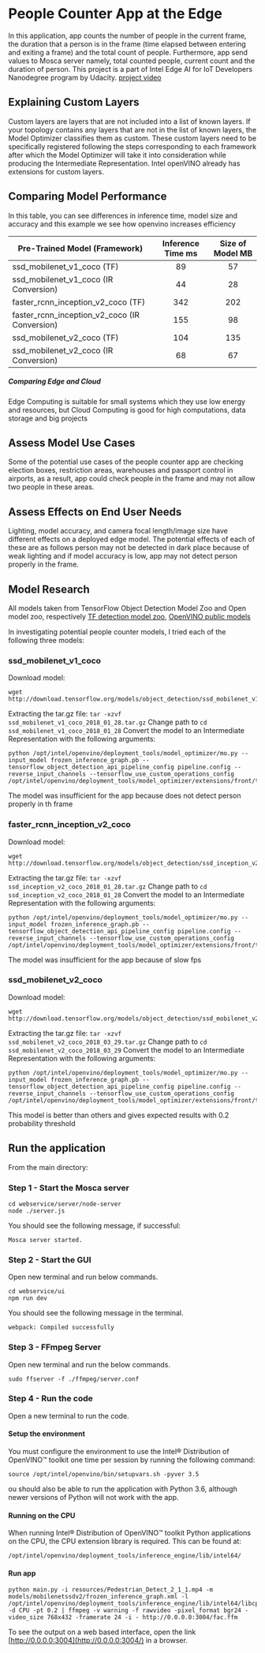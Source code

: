 

# People Counter App at the Edge

In this application, app counts the number of people in the current frame, the duration that a person is in the frame (time elapsed between entering and exiting a frame) and the total count of people. Furthermore, app send values to Mosca server namely, total counted people, current count and the duration of person. This project is a part of Intel Edge AI for IoT Developers Nanodegree program by Udacity. [project video](https://drive.google.com/file/d/1lvTWPZAgfjXR24qpM-lWrWGGNQF5Pxsg/view)

## Explaining Custom Layers  

Custom layers are layers that are not included into a list of known layers. If your topology contains any layers that are not in the list of known layers, the Model Optimizer classifies them as custom. These custom layers need to be specifically registered following the steps corresponding to each framework after which the Model Optimizer will take it into consideration while producing the Intermediate Representation. Intel openVINO already has extensions for custom layers. 

## Comparing Model Performance 
In this table, you can see differences in inference time, model size and accuracy and this example we see how openvino increases efficiency

| Pre-Trained Model (Framework)                             | Inference Time ms					| 	Size of Model MB|
| -----------------------------------         |:---------------------------------:| :-------:|
| ssd_mobilenet_v1_coco (TF) 		          | 89| 57 |
| ssd_mobilenet_v1_coco (IR Conversion)       | 44 									| 28  |
| faster_rcnn_inception_v2_coco (TF)          | 342 								| 202    |	 
| faster_rcnn_inception_v2_coco (IR Conversion)| 155                                | 98	|	 
| ssd_mobilenet_v2_coco (TF)		  		  | 104                               	| 135 	|	 
| ssd_mobilenet_v2_coco (IR Conversion)		  | 68									| 67	|	 

##### Comparing Edge and Cloud 
Edge Computing is suitable for small systems which they use low energy and resources, but Cloud Computing is good for high computations, data storage and big projects

## Assess Model Use Cases

Some of the potential use cases of the people counter app are checking election boxes, restriction areas, warehouses and passport control in airports, as a result, app could check people in the frame and may not allow two people in these areas.

## Assess Effects on End User Needs

Lighting, model accuracy, and camera focal length/image size have different effects on a deployed edge model. The potential effects of each of these are as follows person may not be detected in dark place because of weak lighting and if model accuracy is low, app may not detect person properly in the frame. 

## Model Research

 All models taken from TensorFlow Object Detection Model Zoo and Open model zoo, respectively [TF detection model zoo](https://github.com/tensorflow/models/blob/master/research/object_detection/g3doc/detection_model_zoo.md), [OpenVINO public models](https://github.com/opencv/open_model_zoo/blob/master/models/public/index.md)

In investigating potential people counter models, I tried each of the following three models:

### ssd_mobilenet_v1_coco
  Download model: 
  ```
  wget http://download.tensorflow.org/models/object_detection/ssd_mobilenet_v1_coco_2018_01_28.tar.gz
  ```
  Extracting the tar.gz file: `tar -xzvf ssd_mobilenet_v1_coco_2018_01_28.tar.gz`
  Change path to `cd ssd_mobilenet_v1_coco_2018_01_28`
  Convert the model to an Intermediate Representation with the following arguments: 
  ```
  python /opt/intel/openvino/deployment_tools/model_optimizer/mo.py --input_model frozen_inference_graph.pb --tensorflow_object_detection_api_pipeline_config pipeline.config --reverse_input_channels --tensorflow_use_custom_operations_config /opt/intel/openvino/deployment_tools/model_optimizer/extensions/front/tf/ssd_v2_support.json
  ```
  The model was insufficient for the app because does not detect person properly in th frame 
  
### faster_rcnn_inception_v2_coco
 Download model: 
 ```
 wget http://download.tensorflow.org/models/object_detection/ssd_inception_v2_coco_2018_01_28.tar.gz
 ```
Extracting the tar.gz file: `tar -xzvf ssd_inception_v2_coco_2018_01_28.tar.gz`
  Change path to `cd ssd_inception_v2_coco_2018_01_28`
  Convert the model to an Intermediate Representation with the following arguments: 
  ```
  python /opt/intel/openvino/deployment_tools/model_optimizer/mo.py --input_model frozen_inference_graph.pb --tensorflow_object_detection_api_pipeline_config pipeline.config --reverse_input_channels --tensorflow_use_custom_operations_config /opt/intel/openvino/deployment_tools/model_optimizer/extensions/front/tf/ssd_v2_support.json
  ```
  The model was insufficient for the app because of slow fps

### ssd_mobilenet_v2_coco 
 Download model: 
 ```
 wget http://download.tensorflow.org/models/object_detection/ssd_mobilenet_v2_coco_2018_03_29.tar.gz
 ```
  Extracting the tar.gz file: `tar -xzvf ssd_mobilenet_v2_coco_2018_03_29.tar.gz`
  Change path to `cd ssd_mobilenet_v2_coco_2018_03_29`
  Convert the model to an Intermediate Representation with the following arguments: 
  ```
  python /opt/intel/openvino/deployment_tools/model_optimizer/mo.py --input_model frozen_inference_graph.pb --tensorflow_object_detection_api_pipeline_config pipeline.config --reverse_input_channels --tensorflow_use_custom_operations_config /opt/intel/openvino/deployment_tools/model_optimizer/extensions/front/tf/ssd_v2_support.json
  ```
  This model is better than others and gives expected results with 0.2 probability threshold 

## Run the application

From the main directory:

### Step 1 - Start the Mosca server

```
cd webservice/server/node-server
node ./server.js

```

You should see the following message, if successful:

```
Mosca server started.

```

### Step 2 - Start the GUI

Open new terminal and run below commands.

```
cd webservice/ui
npm run dev

```

You should see the following message in the terminal.

```
webpack: Compiled successfully

```

### Step 3 - FFmpeg Server

Open new terminal and run the below commands.

```
sudo ffserver -f ./ffmpeg/server.conf

```

### Step 4 - Run the code

Open a new terminal to run the code.

#### Setup the environment

You must configure the environment to use the Intel® Distribution of OpenVINO™ toolkit one time per session by running the following command:

```
source /opt/intel/openvino/bin/setupvars.sh -pyver 3.5
```
ou should also be able to run the application with Python 3.6, although newer versions of Python will not work with the app.

#### Running on the CPU

When running Intel® Distribution of OpenVINO™ toolkit Python applications on the CPU, the CPU extension library is required. This can be found at:

```
/opt/intel/openvino/deployment_tools/inference_engine/lib/intel64/
```
#### Run app
```
python main.py -i resources/Pedestrian_Detect_2_1_1.mp4 -m models/mobilenetssdv2/frozen_inference_graph.xml -l /opt/intel/openvino/deployment_tools/inference_engine/lib/intel64/libcpu_extension_sse4.so -d CPU -pt 0.2 | ffmpeg -v warning -f rawvideo -pixel_format bgr24 -video_size 768x432 -framerate 24 -i - http://0.0.0.0:3004/fac.ffm 
```
To see the output on a web based interface, open the link  [http://0.0.0.0:3004](http://0.0.0.0:3004/)  in a browser.
